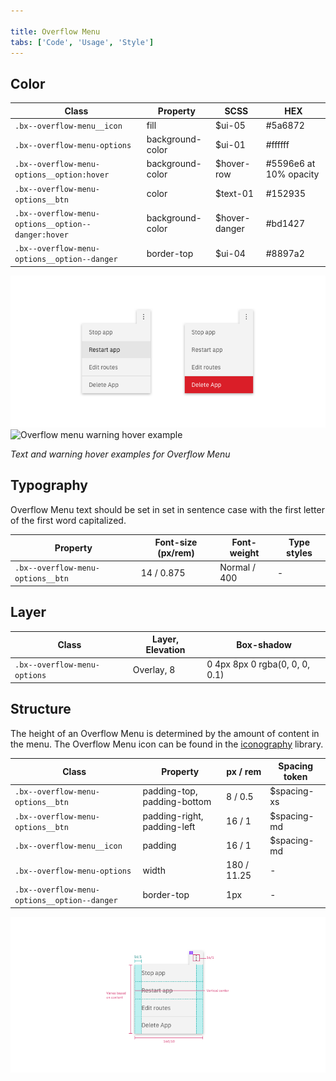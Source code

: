 ```yaml
---

title: Overflow Menu
tabs: ['Code', 'Usage', 'Style']
---
```


## Color

| Class                                              | Property         | SCSS          | HEX                    |
| -------------------------------------------------- | ---------------- | ------------- | ---------------------- |
| `.bx--overflow-menu__icon`                         | fill             | $ui-05        | #5a6872                |
| `.bx--overflow-menu-options`                       | background-color | $ui-01        | #ffffff                |
| `.bx--overflow-menu-options__option:hover`         | background-color | $hover-row    | #5596e6 at 10% opacity |
| `.bx--overflow-menu-options__btn`                  | color            | $text-01      | #152935                |
| `.bx--overflow-menu-options__option--danger:hover` | background-color | $hover-danger | #bd1427                |
| `.bx--overflow-menu-options__option--danger`       | border-top       | $ui-04        | #8897a2                |


<div class="image-grid">
  <div>
    <img src="images/overflow-menu-style-1.png" alt="Overflow menu text hover example"/>
  </div>
  <div>
    <img src="images/overflow-menu-style-2.png" alt="Overflow menu warning hover example"/>
  </div>
</div>

_Text and warning hover examples for Overflow Menu_

## Typography

Overflow Menu text should be set in set in sentence case with the first letter of the first word capitalized.

| Property                          | Font-size (px/rem) | Font-weight  | Type styles |
| --------------------------------- | ------------------ | ------------ | ----------- |
| `.bx--overflow-menu-options__btn` | 14 / 0.875         | Normal / 400 | -           |

## Layer

| Class                        | Layer, Elevation | Box-shadow                     |
| ---------------------------- | ---------------- | ------------------------------ |
| `.bx--overflow-menu-options` | Overlay, 8       | 0 4px 8px 0 rgba(0, 0, 0, 0.1) |

## Structure

The height of an Overflow Menu is determined by the amount of content in the menu. The Overflow Menu icon can be found in the [iconography](/style/iconography/library) library.

| Class                                        | Property                    | px / rem    | Spacing token |
| -------------------------------------------- | --------------------------- | ----------- | ------------- |
| `.bx--overflow-menu-options__btn`            | padding-top, padding-bottom | 8 / 0.5     | $spacing-xs   |
| `.bx--overflow-menu-options__btn`            | padding-right, padding-left | 16 / 1      | $spacing-md   |
| `.bx--overflow-menu__icon`                   | padding                     | 16 / 1      | $spacing-md   |
| `.bx--overflow-menu-options`                 | width                       | 180 / 11.25 | -             |
| `.bx--overflow-menu-options__option--danger` | border-top                  | 1px         | -             |

<div class="image-component">
    <img src="images/overflow-menu-style-3.png" alt="Structure and spacing measurements for an overflow menu" />
</div>